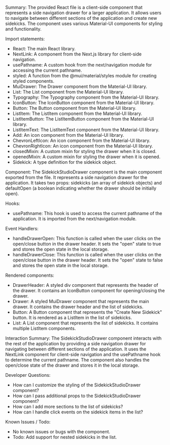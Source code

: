Summary:
The provided React file is a client-side component that represents a side navigation drawer for a larger application. It allows users to navigate between different sections of the application and create new sidekicks. The component uses various Material-UI components for styling and functionality.

Import statements:
- React: The main React library.
- NextLink: A component from the Next.js library for client-side navigation.
- usePathname: A custom hook from the next/navigation module for accessing the current pathname.
- styled: A function from the @mui/material/styles module for creating styled components.
- MuiDrawer: The Drawer component from the Material-UI library.
- List: The List component from the Material-UI library.
- Typography: The Typography component from the Material-UI library.
- IconButton: The IconButton component from the Material-UI library.
- Button: The Button component from the Material-UI library.
- ListItem: The ListItem component from the Material-UI library.
- ListItemButton: The ListItemButton component from the Material-UI library.
- ListItemText: The ListItemText component from the Material-UI library.
- Add: An icon component from the Material-UI library.
- ChevronLeftIcon: An icon component from the Material-UI library.
- ChevronRightIcon: An icon component from the Material-UI library.
- closedMixin: A custom mixin for styling the drawer when it is closed.
- openedMixin: A custom mixin for styling the drawer when it is opened.
- Sidekick: A type definition for the sidekick object.

Component:
The SidekickStudioDrawer component is the main component exported from the file. It represents a side navigation drawer for the application. It takes two props: sidekicks (an array of sidekick objects) and defaultOpen (a boolean indicating whether the drawer should be initially open).

Hooks:
- usePathname: This hook is used to access the current pathname of the application. It is imported from the next/navigation module.

Event Handlers:
- handleDrawerOpen: This function is called when the user clicks on the open/close button in the drawer header. It sets the "open" state to true and stores the open state in the local storage.
- handleDrawerClose: This function is called when the user clicks on the open/close button in the drawer header. It sets the "open" state to false and stores the open state in the local storage.

Rendered components:
- DrawerHeader: A styled div component that represents the header of the drawer. It contains an IconButton component for opening/closing the drawer.
- Drawer: A styled MuiDrawer component that represents the main drawer. It contains the drawer header and the list of sidekicks.
- Button: A Button component that represents the "Create New Sidekick" button. It is rendered as a ListItem in the list of sidekicks.
- List: A List component that represents the list of sidekicks. It contains multiple ListItem components.

Interaction Summary:
The SidekickStudioDrawer component interacts with the rest of the application by providing a side navigation drawer for navigating between different sections of the application. It uses the NextLink component for client-side navigation and the usePathname hook to determine the current pathname. The component also handles the open/close state of the drawer and stores it in the local storage.

Developer Questions:
- How can I customize the styling of the SidekickStudioDrawer component?
- How can I pass additional props to the SidekickStudioDrawer component?
- How can I add more sections to the list of sidekicks?
- How can I handle click events on the sidekick items in the list?

Known Issues / Todo:
- No known issues or bugs with the component.
- Todo: Add support for nested sidekicks in the list.